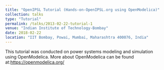 ```yaml
---
title: "OpenIPSL Tutorial (Hands-on-OpenIPSL.org using OpenModelica)"
collection: talks
type: "Tutorial"
permalink: /talks/2013-02-22-tutorial-1
venue: "Indian Institute of Technology-Bombay"
date: 2018-02-22
location: "IIT Bombay, Powai, Mumbai, Maharashtra 400076, India"
---
```

This tutorial was conducted on power systems modeling and simulation using OpenModelica. More about OpenModelica can be found at:https://openmodelica.org/

